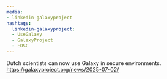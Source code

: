 ```yaml
---
media:
- linkedin-galaxyproject
hashtags:
  linkedin-galaxyproject:
  - UseGalaxy
  - GalaxyProject
  - EOSC
---
```

Dutch scientists can now use Galaxy in secure environments.
https://galaxyproject.org/news/2025-07-02/